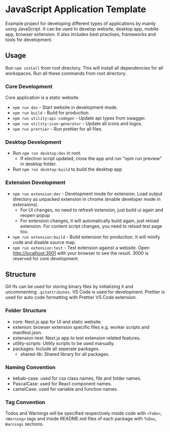 # JavaScript Application Template

Example project for developing different types of applications by mainly using JavaScript. It can be used to develop website, desktop app, mobile app, browser extension. It also includes best practises, frameworks and tools for development.

## Usage

Run `npm install` from root directory. This will install all dependencies for all workspaces.
Run all these commands from root directory.

### Core Development

Core application is a static website.

- `npm run dev` - Start website in development mode.
- `npm run build` - Build for production.
- `npm run utility:api-codegen` - Update api types from swagger.
- `npm run utility:icon-generator` - Update all icons and logos.
- `npm run prettier` - Run prettier for all files.

### Desktop Development

- Run `npm run desktop:dev` in root.
  - If electron script updated, close the app and run "npm run preview" in desktop folder.
- Run `npm run desktop:build` to build the desktop app

### Extension Development

- `npm run extension:dev` - Development mode for extension. Load output directory as unpacked extension in chrome (enable developer mode in extensions).
  - For UI changes, no need to refresh extension, just build ui again and reopen popup
  - For extension changes, it will automatically build again, just reload extension. For content script changes, you need to reload test page too.
- `npm run extension:build` - Build extension for production. It will minify code and disable source map.
- `npm run extension:test` - Test extension against a website. Open [http://localhost:3001](http://localhost:3001) with your browser to see the result. 3000 is reserved for core development.

## Structure

Git lfs can be used for storing binary files by initializing it and uncommenting `.gitattributes`. VS Code is used for development. Prettier is used for auto code formatting with Prettier VS Code extension.

### Folder Structure

- core: Next.js app for UI and static website.
- extenion: browser extension specific files e.g. worker scripts and manifest.json.
- extension-test: Next.js app to test extension related features.
- utility-scripts: Utility scripts to be used manually.
- packages: Include all seperate packages.
  - shared-lib: Shared library for all packages.

### Naming Convention

- kebab-case: used for css class names, file and folder names.
- PascalCase: used for React component names.
- camelCase: used for variable and function names.

### Tag Convention

Todos and Warnings will be specified respectively inside code with `<ToDo>`, `<Warning>` tags and inside README.md files of each package with `ToDos`, `Warnings` sections.
